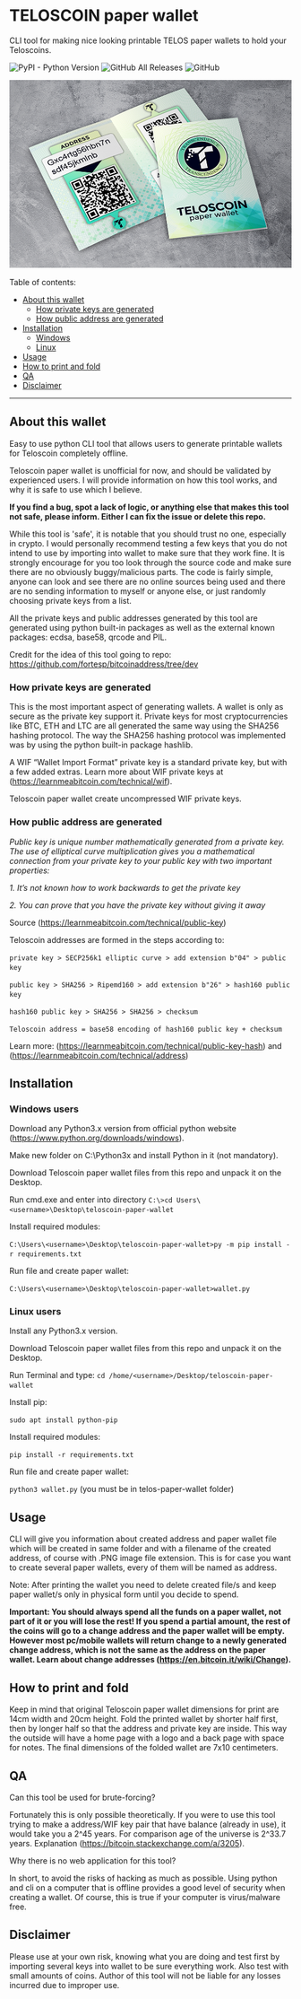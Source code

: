 # TELOSCOIN paper wallet
CLI tool for making nice looking printable TELOS paper wallets to hold your Teloscoins.

![PyPI - Python Version](https://img.shields.io/pypi/pyversions/Pillow?style=plastic) ![GitHub All Releases](https://img.shields.io/github/downloads/luxleather/teloscoin-paper-wallet/total?style=plastic) ![GitHub](https://img.shields.io/github/license/luxleather/teloscoin-paper-wallet?style=plastic)

![Showcase](https://github.com/luxleather/teloscoin-paper-wallet/blob/master/img/showcase.png)


Table of contents:
* [About this wallet](https://github.com/luxleather/teloscoin-paper-wallet#about-this-wallet)
    * [How private keys are generated](https://github.com/luxleather/teloscoin-paper-wallet#how-private-keys-are-generated)
    * [How public address are generated](https://github.com/luxleather/teloscoin-paper-wallet#how-public-address-are-generated)
* [Installation](https://github.com/luxleather/teloscoin-paper-wallet#installation)
    * [Windows](https://github.com/luxleather/teloscoin-paper-wallet#windows-users)
    * [Linux](https://github.com/luxleather/teloscoin-paper-wallet#linux-users)
* [Usage](https://github.com/luxleather/teloscoin-paper-wallet#usage)
* [How to print and fold](https://github.com/luxleather/teloscoin-paper-wallet#how-to-print-and-fold)
* [QA](https://github.com/luxleather/teloscoin-paper-wallet#qa)
* [Disclaimer](https://github.com/luxleather/teloscoin-paper-wallet#disclaimer)
___
## About this wallet

Easy to use python CLI tool that allows users to generate printable wallets for Teloscoin completely offline.

Teloscoin paper wallet is unofficial for now, and should be validated by experienced users. I will provide information on how this tool works, and why it is safe to use which I believe.

**If you find a bug, spot a lack of logic, or anything else that makes this tool not safe, please inform. Either I can fix the issue or delete this repo.**

While this tool is 'safe', it is notable that you should trust no one, especially in crypto. I would personally recommend testing a few keys that you do not intend to use by importing into wallet to make sure that they work fine. It is strongly encourage for you too look through the source code and make sure there are no obviously buggy/malicious parts. The code is fairly simple, anyone can look and see there are no online sources being used and there are no sending information to myself or anyone else, or just randomly choosing private keys from a list.

All the private keys and public addresses generated by this tool are generated using python built-in packages as well as the external known packages: ecdsa, base58, qrcode and PIL.

Credit for the idea of this tool going to repo: https://github.com/fortesp/bitcoinaddress/tree/dev

### How private keys are generated

This is the most important aspect of generating wallets. A wallet is only as secure as the private key support it. Private keys for most cryptocurrencies like BTC, ETH and LTC are all generated the same way using the SHA256 hashing protocol. The way the SHA256 hashing protocol was implemented was by using the python built-in package hashlib.

A WIF “Wallet Import Format” private key is a standard private key, but with a few added extras. Learn more about WIF private keys at (https://learnmeabitcoin.com/technical/wif).

Teloscoin paper wallet create uncompressed WIF private keys.

### How public address are generated

*Public key is unique number mathematically generated from a private key. The use of elliptical curve multiplication gives you a mathematical connection from your private key to your public key with two important properties:*

*1. It’s not known how to work backwards to get the private key*

*2. You can prove that you have the private key without giving it away*

Source (https://learnmeabitcoin.com/technical/public-key)

Teloscoin addresses are formed in the steps according to:

```private key > SECP256k1 elliptic curve > add extension b"04" > public key```

```public key > SHA256 > Ripemd160 > add extension b"26" > hash160 public key```

```hash160 public key > SHA256 > SHA256 > checksum```

```Teloscoin address = base58 encoding of hash160 public key + checksum```

Learn more: (https://learnmeabitcoin.com/technical/public-key-hash) and (https://learnmeabitcoin.com/technical/address)

## Installation

### Windows users

Download any Python3.x version from official python website (https://www.python.org/downloads/windows).

Make new folder on C:\Python3x and install Python in it (not mandatory).

Download Teloscoin paper wallet files from this repo and unpack it on the Desktop.

Run cmd.exe and enter into directory `C:\>cd Users\<username>\Desktop\teloscoin-paper-wallet`

Install required modules:

`C:\Users\<username>\Desktop\teloscoin-paper-wallet>py -m pip install -r requirements.txt`

Run file and create paper wallet:

`C:\Users\<username>\Desktop\teloscoin-paper-wallet>wallet.py`

### Linux users

Install any Python3.x version.

Download Teloscoin paper wallet files from this repo and unpack it on the Desktop.

Run Terminal and type: `cd /home/<username>/Desktop/teloscoin-paper-wallet`

Install pip:

`sudo apt install python-pip`

Install required modules:

`pip install -r requirements.txt`

Run file and create paper wallet:

`python3 wallet.py` (you must be in telos-paper-wallet folder)

## Usage

CLI will give you information about created address and paper wallet file which will be created in same folder and with a filename of the created address, of course with .PNG image file extension. This is for case you want to create several paper wallets, every of them will be named as address.

Note: After printing the wallet you need to delete created file/s and keep paper wallet/s only in physical form until you decide to spend.

**Important: You should always spend all the funds on a paper wallet, not part of it or you will lose the rest! If you spend a partial amount, the rest of the coins will go to a change address and the paper wallet will be empty. However most pc/mobile wallets will return change to a newly generated change address, which is not the same as the address on the paper wallet. Learn about change addresses (https://en.bitcoin.it/wiki/Change).**

## How to print and fold

Keep in mind that original Teloscoin paper wallet dimensions for print are 14cm width and 20cm height. Fold the printed wallet by shorter half first, then by longer half so that the address and private key are inside. This way the outside will have a home page with a logo and a back page with space for notes. The final dimensions of the folded wallet are 7x10 centimeters.

## QA

Can this tool be used for brute-forcing?

Fortunately this is only possible theoretically. If you were to use this tool trying to make a address/WIF key pair that have balance (already in use), it would take you a 2^45 years. For comparison age of the universe is 2^33.7 years. Explanation (https://bitcoin.stackexchange.com/a/3205).

Why there is no web application for this tool?

In short, to avoid the risks of hacking as much as possible. Using python and cli on a computer that is offline provides a good level of security when creating a wallet. Of course, this is true if your computer is virus/malware free.

## Disclaimer

Please use at your own risk, knowing what you are doing and test first by importing several keys into wallet to be sure everything work. Also test with small amounts of coins. Author of this tool will not be liable for any losses incurred due to improper use.
